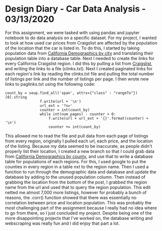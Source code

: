 # Design Diary - Car Data Analysis - 03/13/2020

For this assignment, we were tasked with using pandas and jupyter notebook to do data analysis on a specific dataset. For my project, I wanted to look at how used car prices from Craigslist are affected by the population of the location that the car is listed in. To do this, I started by taking population data from [California Demographics by city](https://www.california-demographics.com/cities_by_population) and translating their population table into a database table. Next I needed to create the links for every California Craigslist region. I did this by pulling a list from [Craigslist](https://geo.craigslist.org/iso/us/ca), and writing the links to a file (clinks.txt). Next I created paginated links for each region's link by reading the clinks.txt file and pulling the total number of listings per link and the number of listings per page. I then wrote new links to paglinks.txt using the following code:

```num_pages = soup.find_all('span', attrs={"class" : "totalcount"})[0].string
count_by = soup.find_all('span', attrs={"class" : "rangeTo"})[0].string
                f.write(url + '\n')
                url_ext = '?s='
                counter = int(count_by)
                while int(num_pages) - counter > 0:
                    f.write(url + url_ext + '{}'.format(counter) + '\n')
                    counter += int(count_by)
```

This allowed me to read the file and pull data from each page of listings from every region, originally I pulled each url, each price, and the location of the listing. Because my data seemed to be inaccurate, as people didn't properly list their location, I created a new branch so that I could grab data from [California Demographics by county](https://www.california-demographics.com/counties_by_population), and use that to write a database table for populations of each regions. For this, I used google to put the counties in every region in a table nxt to the region name. Then I used a function to run through the demographic data and database and update the database by adding to the unused population column. Then instead of grabbing the location from the bottom of the post, I grabbed the region name from the url and used that to query the region population. This edit netted me almost 7,000 more listings, however for probably a bunch of reasons, the .corr() function showed that there was essentially no correlation between price and location population. This was probably the most challenging part of the assignment because I really had no idea where to go from there, so I just concluded my project. Despite being one of the more disappointing projects that I've worked on, the database writing and webscraping was really fun and I did enjoy that part a lot.